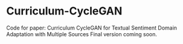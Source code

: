 # Curriculum-CycleGAN
Code for paper: Curriculum CycleGAN for Textual Sentiment Domain Adaptation with Multiple Sources
Final version coming soon.
